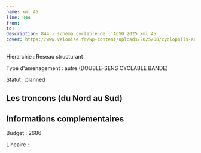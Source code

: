 ```yaml
---
name: kml_45 
line: 844
from: 
to:  
description: 844 - schema cyclable de l'ACSO 2025 kml_45 
cover: https://www.velooise.fr/wp-content/uploads/2025/08/cyclopolis-acso-844.jpg
---
```

Hierarchie : Reseau structurant

Type d'amenagement : autre (DOUBLE-SENS CYCLABLE BANDE)

Statut : planned

## Les troncons (du Nord au Sud)

## Informations complementaires

Budget  : 2686 

Lineaire :

